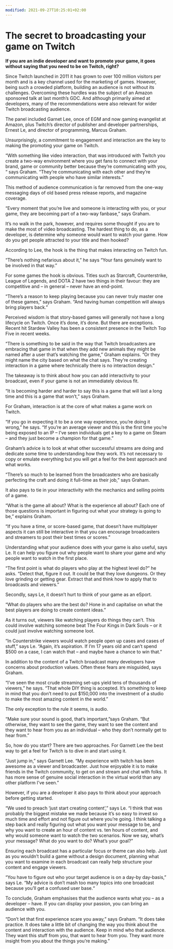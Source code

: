 ```yaml
---
modified: 2021-09-27T10:25:01+02:00
---
```


# The secret to broadcasting your game on Twitch

**If you are an indie developer and want to promote your game, it goes without saying that you need to be on Twitch, right?**

Since Twitch launched in 2011 it has grown to over 100 million visitors per month and is a key channel used for the marketing of games. However, being such a crowded platform, building an audience is not without its challenges. Overcoming these hurdles was the subject of an Amazon sponsored talk at last month’s GDC. And although primarily aimed at developers, many of the recommendations were also relevant for wider Twitch broadcasting audience.

The panel included Garnet Lee, once of EGM and now gaming evangelist at Amazon, plus Twitch’s director of publisher and developer partnerships, Ernest Le, and director of programming, Marcus Graham.

Unsurprisingly, a commitment to engagement and interaction are the key to making the promoting your game on Twitch.

“With something like video interaction, that was introduced with Twitch you create a two-way environment where you get fans to connect with your brand, game or community better because they’re communicating with you, “ says Graham. “They’re communicating with each other and they’re communicating with people who have similar interests.”

This method of audience communication is far removed from the one-way messaging days of old based press release reports, and magazine coverage.

“Every moment that you’re live and someone is interacting with you, or your game, they are becoming part of a two-way fanbase,” says Graham.

It’s no walk in the park, however, and requires some thought if you are to make the most of video broadcasting. The hardest thing to do, as a developer, is determine why someone would want to watch your game. How do you get people attracted to your title and then hooked?

According to Lee, the hook is the thing that makes interacting on Twitch fun.

“There’s nothing nefarious about it,” he says “Your fans genuinely want to be involved in that way.”

For some games the hook is obvious. Titles such as Starcraft, Counterstrike, League of Legends, and DOTA 2 have two things in their favour: they are competitive and – in general – never have an end-point.

“There’s a reason to keep playing because you can never truly master one of these games,” says Graham. “And having human competition will always bring players back.”

Perceived wisdom is that story-based games will generally not have a long lifecycle on Twitch. Once it’s done, it’s done. But there are exceptions. Recent hit Stardew Valley has been a consistent presence in the Twitch Top Five in recent weeks.

“There is something to be said in the way that Twitch broadcasters are embracing that game in that when they add new animals they might be named after a user that’s watching the game,” Graham explains. “Or they might name the city based on what the chat says. They’re creating interaction in a game where technically there is no interaction design.”

The takeaway is to think about how you can add interactivity to your broadcast, even if your game is not an immediately obvious fit.

“It is becoming harder and harder to say this is a game that will last a long time and this is a game that won’t,” says Graham.

For Graham, interaction is at the core of what makes a game work on Twitch.

“If you go in expecting it to be a one way experience, you’re doing it wrong,” he says. “If you’re an average viewer and this is the first time you’re being exposed to an IP – I’ve seen individuals get a key to a game on Steam – and they just become a champion for that game.”

Graham’s advice is to look at what other successful streams are doing and dedicate some time to understanding how they work. It’s not necessary to copy or emulate everything but you will get a feel for the best approach and what works.

“There’s so much to be learned from the broadcasters who are basically perfecting the craft and doing it full-time as their job,” says Graham.

It also pays to tie in your interactivity with the mechanics and selling points of a game.

“What is the game all about? What is the experience all about? Each one of those questions is important in figuring out what your strategy is going to be,” explains Graham.

“If you have a time, or score-based game, that doesn’t have multiplayer aspects it can still be interactive in that you can encourage broadcasters and streamers to post their best times or scores.”

Understanding what your audience does with your game is also useful, says Le. It can help you figure out why people want to share your game and why people want to watch in the first place.

“The first point is what do players who play at the highest level do?” he asks. “Detect that, figure it out. It could be that they love dungeons. Or they love grinding or getting gear. Extract that and think how to apply that to broadcasts and viewers.”

Secondly, says Le, it doesn’t hurt to think of your game as an eSport.

“What do players who are the best do? Hone in and capitalise on what the best players are doing to create content ideas.”

As it turns out, viewers like watching players do things they can’t. This could involve watching someone beat The Four Kings in Dark Souls – or it could just involve watching someone loot.

“In Counterstrike viewers would watch people open up cases and cases of stuff,” says Le. “Again, it’s aspiration. If I’m 17 years old and can’t spend $500 on a case, I can watch that – and maybe have a chance to win that.”

In addition to the content of a Twitch broadcast many developers have concerns about production values. Often these fears are misguided, says Graham.

“I’ve seen the most crude streaming set-ups yield tens of thousands of viewers,” he says. “That whole DIY thing is accepted. It’s something to keep in mind that you don’t need to put $150,000 into the investment of a studio to make the most amazing content in the world.”

The only exception to the rule it seems, is audio.

“Make sure your sound is good, that’s important,”says Graham. “But otherwise, they want to see the game, they want to see the content and they want to hear from you as an individual – who they don’t normally get to hear from.”

So, how do you start? There are two approaches. For Garnett Lee the best way to get a feel for Twitch is to dive in and start using it.

“Just jump in,” says Garnett Lee. “My experience with twitch has been awesome as a viewer and broadcaster. Just how enjoyable it is to make friends in the Twitch community, to get on and stream and chat with folks. It has more sense of genuine social interaction in the virtual world than any other platform I’ve seen.”

However, if you are a developer it also pays to think about your approach before getting started.

“We used to preach ‘just start creating content’,” says Le. “I think that was probably the biggest mistake we made because it’s so easy to invest so much time and effort and not figure out where you’re going. I think talking a step back and really figuring out what you want your message to be, and why you want to create an hour of content vs. ten hours of content, and why would someone want to watch the two scenarios. Now we say, what’s your message? What do you want to do? What’s your goal?”

Ensuring each broadcast has a particular focus or theme can also help. Just as you wouldn’t build a game without a design document, planning what you want to examine in each broadcast can really help structure your content and engage viewers.

“You have to figure out who your target audience is on a day-by day-basis,” says Le. “My advice is don’t mash too many topics into one broadcast because you’ll get a confused user base.“

To conclude, Graham emphasises that the audience wants what you – as a developer – have. If you can display your passion, you can bring an audience with you.

“Don’t let that first experience scare you away,” says Graham. “It does take practice. It does take a little bit of changing the way you think about the content and interaction with the audience. Keep in mind who that audience. They want this stuff from you, that want to hear from you. They want more insight from you about the things you’re making.”

